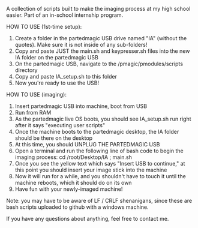 A collection of scripts built to make the imaging process at my high school easier. Part of an in-school internship program. 

HOW TO USE (1st-time setup):
1. Create a folder in the partedmagic USB drive named "IA" (without the quotes). Make sure it is not inside of any sub-folders! 
2. Copy and paste JUST the main.sh and keypresser.sh files into the new IA folder on the partedmagic USB
3. On the partedmagic USB, navigate to the /pmagic/pmodules/scripts directory
4. Copy and paste IA_setup.sh to this folder
5. Now you're ready to use the USB!

HOW TO USE (imaging):
1. Insert partedmagic USB into machine, boot from USB
2. Run from RAM
3. As the partedmagic live OS boots, you should see IA_setup.sh run right after it says "executing user scripts"
4. Once the machine boots to the partedmagic desktop, the IA folder should be there on the desktop
5. At this time, you should UNPLUG THE PARTEDMAGIC USB
6. Open a terminal and run the following line of bash code to begin the imaging process:
	cd /root/Desktop/IA ; main.sh
7. Once you see the yellow text which says "Insert USB to continue," at this point you should insert your image stick into the machine
8. Now it will run for a while, and you shouldn't have to touch it until the machine reboots, which it should do on its own
9. Have fun with your newly-imaged machine! 

Note: you may have to be aware of LF / CRLF shenanigans, since these are bash scripts uploaded to github with a windows machine. 

If you have any questions about anything, feel free to contact me. 
